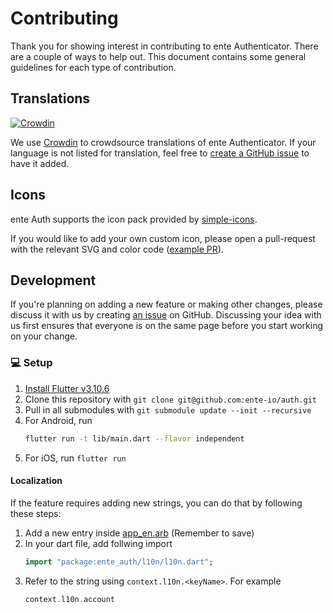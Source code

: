 # Contributing

Thank you for showing interest in contributing to ente Authenticator. There are a couple of ways to help
out. This document contains some general guidelines for each type of
contribution.


## Translations
[![Crowdin](https://badges.crowdin.net/ente-authenticator-app/localized.svg)](https://crowdin.com/project/ente-authenticator-app)

We use [Crowdin](https://crowdin.com/project/ente-authenticator-app) to crowdsource
translations of ente Authenticator. 
If your language is not listed for translation, feel free to [create a GitHub issue](https://github.com/ente-io/auth/issues/new?title=Request+for+New+Language+Translation&body=Language+name%3A) to have it added.

## Icons

ente Auth supports the icon pack provided by
[simple-icons](https://github.com/simple-icons/simple-icons).

If you would like to add your own custom icon, please open a pull-request
with the relevant SVG and color
code ([example PR](https://github.com/ente-io/auth/pull/213/files)).


## Development

If you're planning on adding a new feature or making other changes, please
discuss it with us by creating [an
issue](https://github.com/ente-io/auth/issues/new)
on GitHub. Discussing your idea with us first ensures that everyone is on the
same page before you start working on your change.

### 💻  Setup

1. [Install Flutter v3.10.6](https://flutter.dev/docs/get-started/install)
2. Clone this repository with `git clone git@github.com:ente-io/auth.git` 
3. Pull in all submodules with `git submodule update --init --recursive`
4. For Android, run 
    ```bash
    flutter run -t lib/main.dart --flavor independent
    ```
5. For iOS, run `flutter run` 


#### Localization
If the feature requires adding new strings, you can do that by following these steps:

1. Add a new entry inside [app_en.arb](https://github.com/ente-io/auth/blob/main/lib/l10n/arb/app_en.arb) (Remember to save)
2.  In your dart file, add follwing import
    ```dart
    import "package:ente_auth/l10n/l10n.dart";
    ```
3. Refer to the string using `context.l10n.<keyName>`. For example 
    ```dart
    context.l10n.account
    ```
